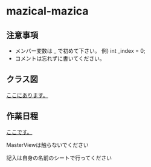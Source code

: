<h1> mazical-mazica </h1>

<h2> 注意事項 </h2>
<ul>
  <li>メンバー変数は _ で初めて下さい。 例) int _index = 0;</li>
  <li>コメントは忘れずに書いてください。</li>
</ul>

<h2> クラス図 </h2>
  <a href = "https://app.diagrams.net/#G18pOXtV8RWd0TmD4f5Bl6iUBRy8iVKDh1">
    <p> ここにあります。</p>
  </a>
<h2> 作業日程 </h2>
  <a href = "https://docs.google.com/spreadsheets/d/1AJw1Y2Rxm0WKSrU8Ob9KjMmhE8qpiBs2OaE7C7AJ1AA/edit#gid=686337488">
    <p> ここです。 </p>
  </a>
  <p>MasterViewは触らないでください</p>
  <p>記入は自身の名前のシートで行ってください</p>
